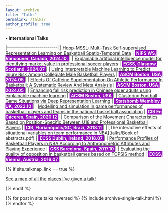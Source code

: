 ```yaml
---
layout: archive
title: "Talks"
permalink: /talks/
author_profile: true
---
```


**• International Talks** 

|-------------------------|
| [Hoop-MSSL: Multi-Task Self-supervised Representation Learning on Basketball Spatio-Temporal Data](talks/Hoop_MSSL.pdf) | **<span style="background-color: #960DBD; color: white; padding: 1px 4px;">NIPS WS, Vancouver, Canada, 2024.10.</span>**|
| [Explainable artificial intelligence model for identifying market value in professional soccer players](talks/Davison等.pdf) | **<span style="background-color: #960DBD; color: white; padding: 1px 4px;">ECSS, Glasgow, Scotland, 2024.07</span>**|
| [Using Interpretable Machine Learning to Predict Injury Risk Among Collegiate Male Basketball Players](talks/predictinjuryriskamongcollegiatemalebasketballplayers.pdf) | **<span style="background-color: #960DBD; color: white; padding: 1px 4px;">ASCM Boston, USA, 2024.05</span>**|
| [Effects Of Caffeine Supplementation On Athletic Performance In Basketball: A Systematic Review And Meta Analysis](talks/Effectsofcaffeinesupplementationonathleticperformanceinbasketball.pdf) | **<span style="background-color: #960DBD; color: white; padding: 1px 4px;">ASCM Boston, USA, 2024.05</span>**|
| [Enhancing fall risk prediction in Chinese older adults using explainable machine learning](talks/machinelearning331.pdf) | **<span style="background-color: #960DBD; color: white; padding: 1px 4px;">ACSM Boston, USA</span>**|
| [Clustering Football Game Situations via Deep Representation Learning](talks/ClusteringFootballGameSituations.pdf) | **<span style="background-color: #960DBD; color: white; padding: 1px 4px;">Statsbomb Wembley, UK, 2023.10</span>**|
| [Modelling and simulation in game performances of basketball players and teams in the national basketball association](talks/Modellingandsimulation.pdf) | **<span style="background-color: #960DBD; color: white; padding: 1px 4px;">CIB  En Cáceres, Spain, 2020.12</span>**|
| [Comparison of the Movement Characteristics Based on Position-Specific Between U18 and Professional Basketball Players](talks/18baxi.pdf) | **<span style="background-color: #960DBD; color: white; padding: 1px 4px;">CIB, Florianópolis/SC, Brazi, 2018.11</span>**|
| [The interactive effects of situational variables on team performance in NBA](talks/Book of abstracts.pdf) | **<span style="background-color: #960DBD; color: white; padding: 1px 4px;">ECSS Dublin, Ireland, 2018.07</span>**|
| [Performance Profiles of Basketball Players in NBA According to Anthropometric Attributes and Playing Experience](talks/Complexsystemsinsport.pdf) | **<span style="background-color: #960DBD; color: white; padding: 1px 4px;">CSS Barcelona, Spain, 2017.10</span>**|
| [Evaluating the quality of opposition in basketball games based on TOPSIS method](talks/BACA-2016.pdf) | **<span style="background-color: #960DBD; color: white; padding: 1px 4px;">ECSS, Vienna, Austria, 2016.07</span>**|






{% if site.talkmap_link == true %}

<p style="text-decoration:underline;"><a href="/talkmap.html">See a map of all the places I've given a talk!</a></p>

{% endif %}

{% for post in site.talks reversed %}
  {% include archive-single-talk.html %}
{% endfor %}
